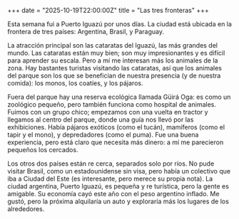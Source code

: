 +++
date = "2025-10-19T22:00:00Z"
title = "Las tres fronteras"
+++

Esta semana fui a Puerto Iguazú por unos días. La ciudad está ubicada en la frontera de tres países: Argentina, Brasil, y Paraguay.

La atracción principal son las cataratas del Iguazú, las más grandes del mundo. Las cataratas están muy bien; son muy impresionantes y es difícil para aprender su escala. Pero a mí me interesan más los animales de la zona. Hay bastantes turistas visitando las cataratas, así que los animales del parque son los que se benefician de nuestra presencia (y de nuestra comida): los monos, los coatíes, y los pájaros.

Fuera del parque hay una reserva ecológica llamada Güirá Oga: es como un zoológico pequeño, pero también funciona como hospital de animales. Fuimos con un grupo chico; empezamos con una vuelta en tractor y llegamos al centro del parque, donde una guía nos llevó por las exhibiciones. Había pájaros exóticos (como el tucán), mamíferos (como el tapir y el mono), y depredadores (como el puma). Fue una buena experiencia, pero está claro que necesita más dinero: a mí me parecieron pequeños los cercados.

Los otros dos países están re cerca, separados solo por ríos. No pude visitar Brasil, como un estadounidense sin visa, pero había un colectivo que iba a Ciudad del Este (es interesante, pero merece su propia nota). La ciudad argentina, Puerto Iguazú, es pequeña y re turística, pero la gente es amigable. Su economía cayó este año con el peso argentino inflado. Me gustó, pero la próxima alquilaría un auto y exploraría más los lugares de los alrededores.
